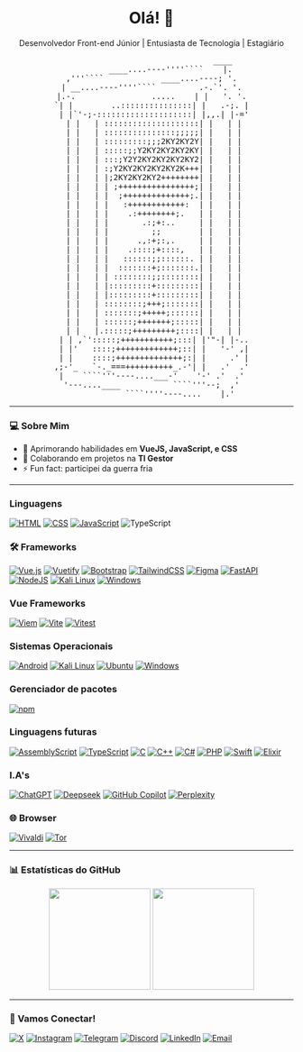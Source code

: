 <header>
<link rel="stylesheet" type='text/css' href="https://cdn.jsdelivr.net/gh/devicons/devicon@latest/devicon.min.css" />
</header>

<h1 align="center">Olá! 👋</h1>

<p align="center">
  Desenvolvedor Front-end Júnior | Entusiasta de Tecnologia | Estagiário
</p>
<pre align="center">
                              ____
        ____....----''''````    |.
,'''````            ____....----; '.
| __....----''''````         .-.`'. '.
|.-.                .....    | |   '. '.
`| |        ..:::::::::::::::| |   .-;. |
 | |`'-;-::::::::::::::::::::| |,,.| |-='
 | |   | ::::::::::::::::::::| |   | |
 | |   | :::::::::::::::;;;;;| |   | |
 | |   | :::::::::;;;2KY2KY2Y| |   | |
 | |   | :::::;;Y2KY2KY2KY2KY| |   | |
 | |   | :::;Y2Y2KY2KY2KY2KY2| |   | |
 | |   | :;Y2KY2KY2KY2KY2K+++| |   | |
 | |   | |;2KY2KY2KY2++++++++| |   | |
 | |   | | ;++++++++++++++++;| |   | |
 | |   | |  ;++++++++++++++;.| |   | |
 | |   | |   :++++++++++++:  | |   | |
 | |   | |    .:++++++++;.   | |   | |
 | |   | |       .:;+:..     | |   | |
 | |   | |         ;;        | |   | |
 | |   | |      .,:+;:,.     | |   | |
 | |   | |    .::::;+::::,   | |   | |
 | |   | |   ::::::;;::::::. | |   | |
 | |   | |  :::::::+;:::::::.| |   | |
 | |   | | ::::::::;;::::::::| |   | |
 | |   | |:::::::::+:::::::::| |   | |
 | |   | |:::::::::+:::::::::| |   | |
 | |   | ::::::::;+++;:::::::| |   | |
 | |   | :::::::;+++++;::::::| |   | |
 | |   | ::::::;+++++++;:::::| |   | |
 | |   |.:::::;+++++++++;::::| |   | |
 | | ,`':::::;+++++++++++;:::| |'"-| |-..
 | |'   ::::;+++++++++++++;::| |   '-' ,|
 | |    ::::;++++++++++++++;:| |     .' |
,;-'_   `-._===++++++++++_.-'| |   .'  .'
|    ````'''----....___-'    '-' .'  .'
'---....____           ````'''--;  ,'
            ````''''----....____|.'
</pre>

---

### 💻 Sobre Mim
- 🌱 Aprimorando habilidades em **VueJS, JavaScript, e CSS**
- 👯 Colaborando em projetos na **TI Gestor**
- ⚡ Fun fact: participei da guerra fria

---

### Linguagens
[![HTML](https://img.shields.io/badge/HTML-%23E34F26.svg?logo=html5&logoColor=white)](#)
[![CSS](https://img.shields.io/badge/CSS-1572B6?logo=css3&logoColor=fff)](#)
[![JavaScript](https://img.shields.io/badge/JavaScript-F7DF1E?logo=javascript&logoColor=000)](#)
![TypeScript](https://img.shields.io/badge/TypeScript-007ACC?style=flat&logo=typescript&logoColor=white)
### 🛠️ Frameworks
<i class="devicon-canva-original"></i>
[![Vue.js](https://img.shields.io/badge/Vue.js-4FC08D?logo=vuedotjs&logoColor=fff)](#)
[![Vuetify](https://img.shields.io/badge/Vuetify-1867C0?logo=vuetify&logoColor=fff)](#)
[![Bootstrap](https://img.shields.io/badge/Bootstrap-7952B3?logo=bootstrap&logoColor=fff)](#)
[![TailwindCSS](https://img.shields.io/badge/Tailwind%20CSS-%2338B2AC.svg?logo=tailwind-css&logoColor=white)](#)
[![Figma](https://img.shields.io/badge/Figma-F24E1E?logo=figma&logoColor=white)](#)
[![FastAPI](https://img.shields.io/badge/FastAPI-009485.svg?logo=fastapi&logoColor=white)](#)
[![NodeJS](https://img.shields.io/badge/Node.js-6DA55F?logo=node.js&logoColor=white)](#)
[![Kali Linux](https://img.shields.io/badge/Kali%20Linux-557C94?logo=kalilinux&logoColor=fff)](#)
[![Windows](https://custom-icon-badges.demolab.com/badge/Windows-0078D6?logo=windows11&logoColor=white)](#)
### Vue Frameworks
[![Viem](https://custom-icon-badges.demolab.com/badge/Viem-FFC517?logo=viem-dark)](#)
[![Vite](https://img.shields.io/badge/Vite-646CFF?logo=vite&logoColor=fff)](#)
[![Vitest](https://img.shields.io/badge/Vitest-6E9F18?logo=vitest&logoColor=fff)](#)
### Sistemas Operacionais
[![Android](https://img.shields.io/badge/Android-3DDC84?logo=android&logoColor=white)](#)
[![Kali Linux](https://img.shields.io/badge/Kali%20Linux-557C94?logo=kalilinux&logoColor=fff)](#)
[![Ubuntu](https://img.shields.io/badge/Ubuntu-E95420?logo=ubuntu&logoColor=white)](#)
[![Windows](https://custom-icon-badges.demolab.com/badge/Windows-0078D6?logo=windows11&logoColor=white)](#)
### Gerenciador de pacotes
[![npm](https://img.shields.io/badge/npm-CB3837?logo=npm&logoColor=fff)](#)
### Linguagens futuras
[![AssemblyScript](https://img.shields.io/badge/AssemblyScript-007AAC?logo=assemblyscript&logoColor=fff)](#)
[![TypeScript](https://img.shields.io/badge/TypeScript-3178C6?logo=typescript&logoColor=fff)](#)
[![C](https://img.shields.io/badge/C-00599C?logo=c&logoColor=white)](#)
[![C++](https://img.shields.io/badge/C++-%2300599C.svg?logo=c%2B%2B&logoColor=white)](#)
[![C#](https://custom-icon-badges.demolab.com/badge/C%23-%23239120.svg?logo=cshrp&logoColor=white)](#)
[![PHP](https://img.shields.io/badge/php-%23777BB4.svg?&logo=php&logoColor=white)](#)
[![Swift](https://img.shields.io/badge/Swift-F54A2A?logo=swift&logoColor=white)](#)
[![Elixir](https://img.shields.io/badge/Elixir-%234B275F.svg?&logo=elixir&logoColor=white)](#)
### I.A's
[![ChatGPT](https://img.shields.io/badge/ChatGPT-74aa9c?logo=openai&logoColor=white)](#)
[![Deepseek](https://custom-icon-badges.demolab.com/badge/Deepseek-4D6BFF?logo=deepseek&logoColor=fff)](#)
[![GitHub Copilot](https://img.shields.io/badge/GitHub%20Copilot-000?logo=githubcopilot&logoColor=fff)](#)
[![Perplexity](https://img.shields.io/badge/Perplexity-1FB8CD?logo=perplexity&logoColor=fff)](#)
### 🌐 Browser
[![Vivaldi](https://img.shields.io/badge/Vivaldi-EF3939?logo=Vivaldi&logoColor=white)](#)
[![Tor](https://img.shields.io/badge/Tor-7D4698?logo=Tor-Browser&logoColor=white)](#)

---

### 📊 Estatísticas do GitHub
<div align="center">
  <img height="180em" src="https://github-readme-stats.vercel.app/api?username=keyb0tt&show_icons=true&theme=radical&count_private=true"/>
  <img height="180em" src="https://github-readme-stats.vercel.app/api/top-langs/?username=keyb0tt&layout=compact&theme=radical"/>
</div>

---

### 🤝 Vamos Conectar!
[![X](https://img.shields.io/badge/X-%23000000.svg?logo=X&logoColor=white)](#)
[![Instagram](https://img.shields.io/badge/Instagram-%23E4405F.svg?logo=Instagram&logoColor=white)](#)
[![Telegram](https://img.shields.io/badge/Telegram-2CA5E0?logo=telegram&logoColor=white)](#)
[![Discord](https://img.shields.io/badge/Discord-%235865F2.svg?&logo=discord&logoColor=white)](#)
[![LinkedIn](https://img.shields.io/badge/LinkedIn-0077B5?style=flat&logo=linkedin&logoColor=white)](https://www.linkedin.com/in/kaique-bosco-30032a219)
[![Email](https://img.shields.io/badge/Email-D14836?style=flat&logo=gmail&logoColor=white)](mailto:kaiqueboscoprog@gmail.com)
